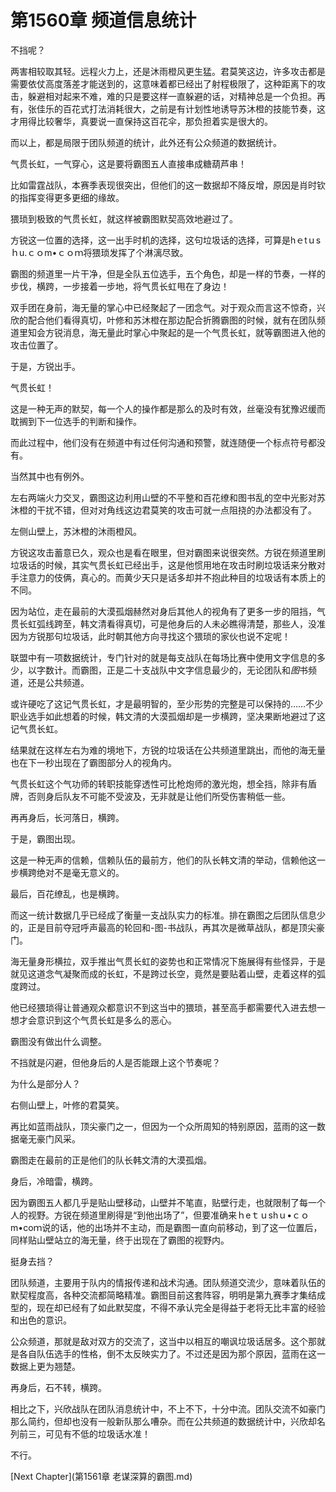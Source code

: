 # 第1560章 频道信息统计

不挡呢？

两害相较取其轻。远程火力上，还是沐雨橙风更生猛。君莫笑这边，许多攻击都是需要依仗高度落差才能送到的，这意味着都已经出了射程极限了，这种距离下的攻击，躲避相对起来不难，难的只是要这样一直躲避的话，对精神总是一个负担。再有，张佳乐的百花式打法消耗很大，之前是有计划性地诱导苏沐橙的技能节奏，这才用得比较奢华，真要说一直保持这百花伞，那负担着实是很大的。

而以上，都是局限于团队频道的统计，此外还有公众频道的数据统计。

气贯长虹，一气穿心，这是要将霸图五人直接串成糖葫芦串！

比如雷霆战队，本赛季表现很突出，但他们的这一数据却不降反增，原因是肖时钦的指挥变得更多更细的缘故。

猥琐到极致的气贯长虹，就这样被霸图默契高效地避过了。

方锐这一位置的选择，这一出手时机的选择，这句垃圾话的选择，可算是hｅtｕsｈu.ｃｏm•ｃｏｍ将猥琐发挥了个淋漓尽致。

霸图的频道里一片干净，但是全队五位选手，五个角色，却是一样的节奏，一样的步伐，横跨，一步接着一步地，将气贯长虹甩在了身边！

双手团在身前，海无量的掌心中已经聚起了一团念气。对于观众而言这不惊奇，兴欣的配合他们看得真切，叶修和苏沐橙在那边配合折腾霸图的时候，就有在团队频道里知会方锐消息，海无量此时掌心中聚起的是一个气贯长虹，就等霸图进入他的攻击位置了。

于是，方锐出手。

气贯长虹！

这是一种无声的默契，每一个人的操作都是那么的及时有效，丝毫没有犹豫迟缓而耽搁到下一位选手的判断和操作。

而此过程中，他们没有在频道中有过任何沟通和预警，就连随便一个标点符号都没有。

当然其中也有例外。

左右两端火力交叉，霸图这边利用山壁的不平整和百花缭和图书乱的空中光影对苏沐橙的干扰不错，但对对角线这边君莫笑的攻击可就一点阻挠的办法都没有了。

左侧山壁上，苏沐橙的沐雨橙风。

方锐这攻击蓄意已久，观众也是看在眼里，但对霸图来说很突然。方锐在频道里刷垃圾话的时候，其实气贯长虹已经出手，这是他惯用地在攻击时刷垃圾话来分散对手注意力的伎俩，真心的。而黄少天只是话多却并不抱此种目的垃圾话有本质上的不同。

因为站位，走在最前的大漠孤烟赫然对身后其他人的视角有了更多一步的阻挡，气贯长虹弧线跨至，韩文清看得真切，可是他身后的人未必瞧得清楚，那些人，没准因为方锐那句垃圾话，此时朝其他方向寻找这个猥琐的家伙也说不定呢！

联盟中有一项数据统计，专门针对的就是每支战队在每场比赛中使用文字信息的多少，以字数计。而霸图，正是二十支战队中文字信息最少的，无论团队和*图*书频道，还是公共频道。

或许硬吃了这记气贯长虹，才是最明智的，至少形势的完整是可以保持的……不少职业选手如此想着的时候，韩文清的大漠孤烟却是一步横跨，坚决果断地避过了这记气贯长虹。

结果就在这样左右为难的境地下，方锐的垃圾话在公共频道里跳出，而他的海无量也在下一秒出现在了霸图部分人的视角内。

气贯长虹这个气功师的转职技能穿透性可比枪炮师的激光炮，想全挡，除非有盾牌，否则身后队友不可能不受波及，无非就是让他们所受伤害稍低一些。

再再身后，长河落日，横跨。

于是，霸图出现。

这是一种无声的信赖，信赖队伍的最前方，他们的队长韩文清的举动，信赖他这一步横跨绝对不是毫无意义的。

最后，百花缭乱，也是横跨。

而这一统计数据几乎已经成了衡量一支战队实力的标准。排在霸图之后团队信息少的，正是目前夺冠呼声最高的轮回和-图-书战队，再其次是微草战队，都是顶尖豪门。

海无量身形横拉，双手推出气贯长虹的姿势也和正常情况下施展得有些怪异，于是就见这道念气凝聚而成的长虹，不是跨过长空，竟然是要贴着山壁，走着这样的弧度跨过。

他已经猥琐得让普通观众都意识不到这当中的猥琐，甚至高手都需要代入进去想一想才会意识到这个气贯长虹是多么的恶心。

霸图没有做出什么调整。

不挡就是闪避，但他身后的人是否能跟上这个节奏呢？

为什么是部分人？

右侧山壁上，叶修的君莫笑。

再比如蓝雨战队，顶尖豪门之一，但因为一个众所周知的特别原因，蓝雨的这一数据毫无豪门风采。

霸图走在最前的正是他们的队长韩文清的大漠孤烟。

身后，冷暗雷，横跨。

因为霸图五人都几乎是贴山壁移动，山壁并不笔直，贴壁行走，也就限制了每一个人的视野。方锐在频道里刷得是“到他出场了”，但要准确来ｈeｔｕshｕ•ｃｏm•coｍ说的话，他的出场并不主动，而是霸图一直向前移动，到了这一位置后，同样贴山壁站立的海无量，终于出现在了霸图的视野内。

挺身去挡？

团队频道，主要用于队内的情报传递和战术沟通。团队频道交流少，意味着队伍的默契程度高，各种交流都简略精准。霸图目前这套阵容，明明是第九赛季才集结成型的，现在却已经有了如此默契度，不得不承认完全是得益于老将无比丰富的经验和出色的意识。

公众频道，那就是敌对双方的交流了，这当中以相互的嘲讽垃圾话居多。这个那就是各自队伍选手的性格，倒不太反映实力了。不过还是因为那个原因，蓝雨在这一数据上更为翘楚。

再身后，石不转，横跨。

相比之下，兴欣战队在团队消息统计中，不上不下，十分中流。团队交流不如豪门那么简约，但却也没有一般新队那么嘈杂。而在公共频道的数据统计中，兴欣却名列前三，可见有不低的垃圾话水准！

不行。



[Next Chapter](第1561章 老谋深算的霸图.md)